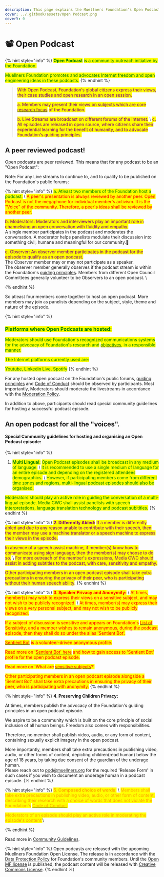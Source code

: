 ```yaml
---
description: This page explains the Muellners Foundation's Open Podcast initiative.
cover: ../.gitbook/assets/Open Podcast.png
coverY: 0
---
```


# 📽 Open Podcast

{% hint style="info" %}
<mark style="color:green;">**Open Podcast**</mark> <mark style="color:green;"></mark><mark style="color:green;">is a community outreach initiative by the Foundation.</mark>

<mark style="color:green;">Muellners Foundation promotes and advocates Internet freedom and open engineering ideas in these podcasts.</mark>
{% endhint %}

> <mark style="color:purple;">With Open Podcast, Foundation's global citizens express their views, their case studies and open research in an open session.</mark>
>
> <mark style="color:purple;">a. Members may present their views on subjects which are core</mark> [<mark style="color:purple;">research focus</mark>](broken-reference) <mark style="color:purple;">of the Foundation.</mark>
>
> <mark style="color:purple;">b. Live Streams are broadcast on different forums of the Internet.</mark> \ <mark style="color:purple;">c. All episodes are released in open source, where citizens share their experiential learning for the benefit of humanity, and to advocate Foundation's guiding principles.</mark> &#x20;

## A peer reviewed podcast!

Open podcasts are peer reviewed. This means that for any podcast to be an "Open Podcast":&#x20;

Note: For any Live streams to continue to, and to qualify to be published on the Foundation's public forums;

{% hint style="info" %}
<mark style="color:green;">a. Atleast two members of the Foundation host a podcast.</mark> \ <mark style="color:green;"></mark><mark style="color:red;">A peer's presentation is always reviewed by another peer. Open Podcast is not the megaphone for individual member's activism. It is the "Voice" of the community. Therefore, a peer's ideas shall be reviewed by another peer.</mark>&#x20;

<mark style="color:purple;">b. Moderators: Moderators and interviewers play an important role in channelising an open conversation with fluidity and empathy.</mark> \
A single member participates in the podcast and moderates the conversation. A moderator helps panelists modulate their discussion into something civil, humane and meaningful for our community.💁

<mark style="color:purple;">c. Observer: An observer member participates in the podcast for the episode to qualify as an open podcast.</mark> \
The Observer member may or may not participate as a speaker. \
The observer member generally observes if the podcast stream is within the Foundation's [guiding principles](../guiding-principles.md). Members from different Open Council Committees generally volunteer to be Observers to an open podcast. \

{% endhint %}

So atleast four members come together to host an open podcast. More members may join as panelists depending on the subject, style, theme and nature of the episode. &#x20;

{% hint style="info" %}
### <mark style="color:green;">Platforms where Open Podcasts are hosted:</mark>

<mark style="color:green;">Moderators should use Foundation's recognized communications systems for the advocacy of Foundation's research and</mark> [<mark style="color:green;">objectives</mark>](../articles/objectives.md)<mark style="color:green;">, in a responsible manner.</mark>&#x20;

<mark style="color:green;">The Internet platforms currently used are:</mark>

<mark style="color:green;">Youtube,  Linkedin Live, Spotify</mark>
{% endhint %}

For any hosted open podcast on the Foundation's public forums, [guiding principles](../guiding-principles.md) and [Code of Conduct](../charters/code-of-conduct.md) should be observed by participants. Most importantly, Moderators should moderate the livestreams in accordance with the [Moderation Policy](../data-processing/moderation-policy/).

In addition to above, participants should read special community guidelines for hosting a successful podcast episode.

## An open podcast for all the "voices".

#### Special Community guidelines for hosting and organising an Open Podcast episode:

{% hint style="info" %}
1. <mark style="color:green;">**Multi Lingual:**</mark> <mark style="color:green;"></mark><mark style="color:green;">Open Podcast episodes shall be broadcast in any medium of language.</mark> \ <mark style="color:green;">It is recommended to use a single medium of language for an entire episode and depending on the registered attendees demographics.</mark> \ <mark style="color:green;">However, if participating members come from different time zones and regions, multi-lingual podcast episodes should also be organised.</mark>&#x20;

<mark style="color:green;">Moderators should play an active role in guiding the conversation of a multi-lingual episode. Media CWC shall assist panelists with speech interpretations, language translation technology and podcast subititles.</mark>
{% endhint %}

{% hint style="info" %}
<mark style="color:purple;">**2. Differently Abled:**</mark> <mark style="color:purple;"></mark><mark style="color:purple;">If a member is differently abled and due to any reason unable to contribute with their speech, then the member may use a machine translator or a speech machine to express their views in the episode.</mark>&#x20;

<mark style="color:purple;">In absence of a speech assist machine, if member(s) know how to communicate using sign language, then the member(s) may choose to do so.</mark> \ <mark style="color:purple;">For more outreach of the member's expressions, Media CWC should assist in adding subtitles to the podcast, with care, sensitivity and empathy.</mark>&#x20;

<mark style="color:purple;">Other participating members in an open podcast episode shall take extra precautions in ensuring the privacy of their peer, who is participating without their human speech ability</mark>.
{% endhint %}

{% hint style="info" %}
<mark style="color:red;">**3. Speaker Privacy and Anonymity:**</mark> <mark style="color:red;"></mark><mark style="color:red;"></mark> \ <mark style="color:red;">At times, member(s) may wish to express their views on a sensitive subject, and may not wish to be publicly recognized.</mark> \ <mark style="color:red;">At times, member(s) may express their views on a very personal subject, and may not wish to be publicly recognized.</mark>&#x20;

<mark style="color:red;">If a subject of discussion is sensitive and appears on Foundation's</mark> [<mark style="color:red;">List of Sensitivity</mark>](../data-processing/how-not-to-spam/list-of-sensitivity.md)<mark style="color:red;">, and a member wishes to remain anonymous, during the podcast episode, then they shall do so under the alias 'Sentient Bot'.</mark> &#x20;

<mark style="color:red;"></mark>[<mark style="color:red;">Sentient Bot</mark>](../data-processing/moderation-policy/sentient-bot.md) <mark style="color:red;">is a volunteer-driven anonymous profile.</mark>&#x20;

<mark style="color:red;">Read more on '</mark>[<mark style="color:red;">Sentient Bot' here</mark>](../data-processing/moderation-policy/sentient-bot.md) <mark style="color:red;">and how to gain access to 'Sentient Bot' profile for the open podcast episode.</mark> &#x20;

<mark style="color:red;">Read more on 'What are</mark> [<mark style="color:red;">sensitive subjects</mark>](../data-processing/how-not-to-spam/list-of-sensitivity.md)<mark style="color:red;">?'</mark>

<mark style="color:red;">Other participating members in an open podcast episode alongside a 'Sentient Bot' shall take extra precautions in ensuring the privacy of their peer, who is participating with anonymity.</mark>
{% endhint %}

{% hint style="info" %}
**4. Preserving Children Privacy:**

&#x20;At times, members publish the advocacy of the Foundation's guiding principles in an open podcast episode.&#x20;

We aspire to be a community which is built on the core principle of social inclusion of all human beings. Freedom also comes with responsibilities.&#x20;

Therefore, no member shall publish video, audio, or any form of content, containing sexually explicit imagery in the open podcast. &#x20;

More importantly, members shall take extra precautions in publishing video, audio, or other forms of content, depicting children(read human) below the age of 18 years, by taking due consent of the guardian of the underage human. \
Please reach out to pod@muellners.org for the required 'Release Form' in such cases if you wish to document an underage human in a podcast episode. &#x20;
{% endhint %}

{% hint style="info" %}
<mark style="color:orange;">**5. Composed choice of words:**</mark> <mark style="color:orange;"></mark><mark style="color:orange;"></mark> \ <mark style="color:orange;">Members shall take extra precautions in publishing video, audio, or other form of content, describing their research with a choice of words that does not violate the Foundation's</mark> [<mark style="color:orange;">Code of Conduct</mark>](../charters/code-of-conduct.md)<mark style="color:orange;">.</mark> &#x20;

<mark style="color:orange;">Moderators of an episode should play an active role in moderating the episode's content.</mark>\

{% endhint %}

Read more in [Community Guidelines](https://docs.muellnersfoundation.info/outreach-guidelines/go-live).

{% hint style="info" %}
Open podcasts are released with the upcoming Muellners Foundation Open License. The release is in accordance with the [Data Protection Policy](../data-processing/data-protection/) for Foundation's community members. Until the [Open MF license](https://muellners-foundation.gitbook.io/muellners-foundation-license/) is published, the podcast content will be released with [Creative Commons License](https://creativecommons.org/licenses/by-sa/4.0/legalcode).
{% endhint %}

